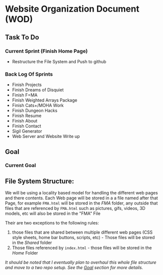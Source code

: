 # Website Organization Document (WOD)

## Task To Do

### Current Sprint (Finish Home Page)
* Restructure the File System and Push to github

### Back Log Of Sprints
* Finish Projects
* Finish Dreams of Disquiet
* Finish F=MA
* Finish Weighted Arrays Package
* Finish Cats+/MOHA Work
* Finish Dungeon Hacks
* Finish Resume
* Finish About
* Finish Contact
* Sigil Generator
* Web Server and Website Write up

## Goal

### Current Goal


## File System Structure:

We will be using a locality based model for handling the different web pages and there contents. Each Web page will be stored in a a file named after that Page, for example `FMA.html` will be stored in the *FMA* folder, any outside that files that are referenced by `FMA.html` such as pictures, gifs, videos, 3D models, etc will also be stored in the "FMA" File

Their are two exceptions to the following rules:
1. those files that are shared between multiple different web pages (CSS style sheets, home bar buttons, scripts, etc) - Those files will be stored in the *Shared* folder
1. Those files referenced by `index.html` - those files will be stored in the *Home* Folder

*It should be noted that I eventually plan to overhaul this whole file structure and move to a two repo setup. See the [Goal](#goal) section for more details.*
